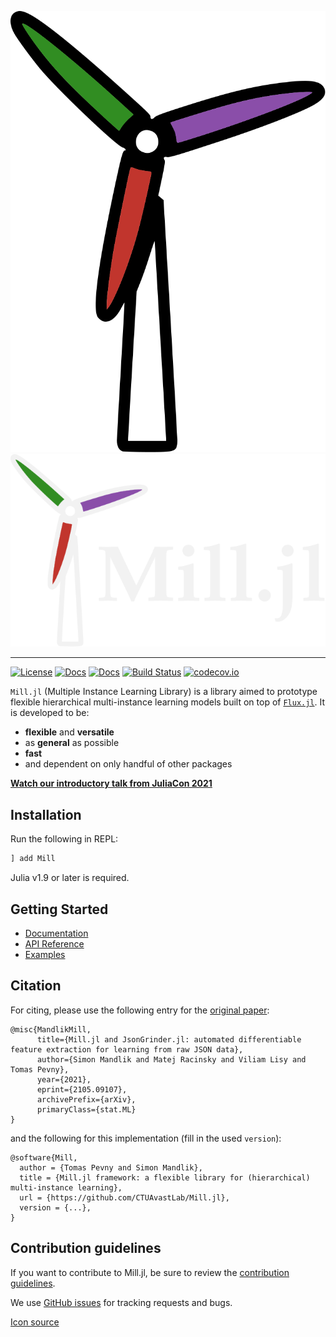 <p align="center">
  <img src="https://github.com/CTUAvastLab/Mill.jl/raw/master/docs/src/assets/logo.svg#gh-light-mode-only" alt="Mill.jl logo"/>
  <img src="https://github.com/CTUAvastLab/Mill.jl/raw/master/docs/src/assets/logo-dark.svg#gh-dark-mode-only" alt="Mill.jl logo"/>
</p>

---

[![License](https://img.shields.io/badge/License-MIT-blue.svg)](https://github.com/CTUAvastLab/Mill.jl/blob/master/LICENSE.md)
[![Docs](https://img.shields.io/badge/docs-stable-blue.svg)](https://CTUAvastLab.github.io/Mill.jl/stable)
[![Docs](https://img.shields.io/badge/docs-dev-blue.svg)](https://CTUAvastLab.github.io/Mill.jl/dev)
[![Build Status](https://github.com/CTUAvastLab/Mill.jl/workflows/CI/badge.svg)](https://github.com/CTUAvastLab/Mill.jl/actions?query=workflow%3ACI)
[![codecov.io](http://codecov.io/github/CTUAvastLab/Mill.jl/coverage.svg?branch=master)](http://codecov.io/github/CTUAvastLab/Mill.jl?branch=master)

`Mill.jl` (Multiple Instance Learning Library) is a library aimed to prototype flexible hierarchical multi-instance learning models built on top of [`Flux.jl`](https://fluxml.ai). It is developed to be:

* **flexible** and **versatile**
* as **general** as possible
* **fast** 
* and dependent on only handful of other packages

[**Watch our introductory talk from JuliaCon 2021** ](https://www.youtube.com/watch?v=Bf0CvltIDbE)

## Installation

Run the following in REPL:

```julia
] add Mill
```

Julia v1.9 or later is required.

## Getting Started

- [Documentation](https://ctuavastlab.github.io/Mill.jl/stable/)
- [API Reference](https://ctuavastlab.github.io/Mill.jl/stable/api/aggregation/)
- [Examples](https://ctuavastlab.github.io/Mill.jl/stable/examples/musk/musk/)

## Citation

For citing, please use the following entry for the [original paper](https://arxiv.org/abs/2105.09107):
```
@misc{MandlikMill,
      title={Mill.jl and JsonGrinder.jl: automated differentiable feature extraction for learning from raw JSON data}, 
      author={Simon Mandlik and Matej Racinsky and Viliam Lisy and Tomas Pevny},
      year={2021},
      eprint={2105.09107},
      archivePrefix={arXiv},
      primaryClass={stat.ML}
}
```

and the following for this implementation (fill in the used `version`):
```
@software{Mill,
  author = {Tomas Pevny and Simon Mandlik},
  title = {Mill.jl framework: a flexible library for (hierarchical) multi-instance learning},
  url = {https://github.com/CTUAvastLab/Mill.jl},
  version = {...},
}
```

## Contribution guidelines

If you want to contribute to Mill.jl, be sure to review the
[contribution guidelines](CONTRIBUTING.md).

We use [GitHub issues](https://github.com/CTUAvastLab/Mill.jl/issues) for
tracking requests and bugs.

<a href="https://flyclipart.com/wind-turbine-png-clipart-windmill-pictures-windmill-png-471749">Icon source</a>

